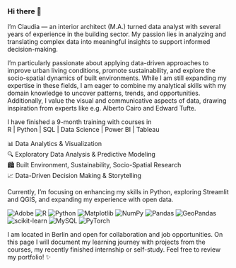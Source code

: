 ### Hi there 👋

I’m Claudia — an interior architect (M.A.) turned data analyst with several years of experience in the building sector. 
My passion lies in analyzing and translating complex data into meaningful insights to support informed decision-making.

I’m particularly passionate about applying data-driven approaches to improve urban living conditions, promote sustainability, and explore the socio-spatial dynamics of built environments. 
While I am still expanding my expertise in these fields, I am eager to combine my analytical skills with my domain knowledge to uncover patterns, trends, and opportunities. 
Additionally, I value the visual and communicative aspects of data, drawing inspiration from experts like e.g. Alberto Cairo and Edward Tufte.

I have finished a 9-month training with courses in  
R | Python |  SQL | Data Science | Power BI | Tableau

📊 Data Analytics & Visualization  
🔍 Exploratory Data Analysis & Predictive Modeling  
🏙 Built Environment, Sustainability, Socio-Spatial Research  
📈 Data-Driven Decision Making & Storytelling  

Currently, I’m focusing on enhancing my skills in Python, exploring Streamlit and QGIS, and expanding my experience with open data.

![Adobe](https://img.shields.io/badge/adobe-%23FF0000.svg?style=for-the-badge&logo=adobe&logoColor=white)
![R](https://img.shields.io/badge/r-%23276DC3.svg?style=for-the-badge&logo=r&logoColor=white)
![Python](https://img.shields.io/badge/python-3670A0?style=for-the-badge&logo=python&logoColor=ffdd54)
![Matplotlib](https://img.shields.io/badge/Matplotlib-%23ffffff.svg?style=for-the-badge&logo=Matplotlib&logoColor=black)
![NumPy](https://img.shields.io/badge/numpy-%23013243.svg?style=for-the-badge&logo=numpy&logoColor=white)
![Pandas](https://img.shields.io/badge/pandas-%23150458.svg?style=for-the-badge&logo=pandas&logoColor=white)
![GeoPandas](https://img.shields.io/badge/GeoPandas-%230095C5.svg?style=for-the-badge&logo=geopandas&logoColor=white)
![scikit-learn](https://img.shields.io/badge/scikit--learn-%23F7931E.svg?style=for-the-badge&logo=scikit-learn&logoColor=white)
![MySQL](https://img.shields.io/badge/mysql-4479A1.svg?style=for-the-badge&logo=mysql&logoColor=white)
![PyTorch](https://img.shields.io/badge/PyTorch-%23EE4C2C.svg?style=for-the-badge&logo=PyTorch&logoColor=white)

I am located in Berlin and open for collaboration and job opportunities.
On this page I will document my learning journey with projects from the courses, my recently finished internship
or self-study. Feel free to review my portfolio! ✨

